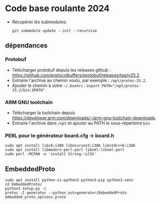 # Code base roulante 2024

- Récupérer les submodules:

    `git submodule update --init --recursive`

## dépendances


### Protobuf

- Télécharger protobuf depuis les releases github : https://github.com/protocolbuffers/protobuf/releases/tag/v25.2
- Extraire l'archive au chemin voulu, par exemple : `/opt/protoc-25.2`.
- Ajouter le chemin à votre `~/.bashrc` : `export PATH="/opt/protoc-25.2/bin:$PATH"`


### ARM GNU toolchain

 - Télécharger la toolchain depuis https://developer.arm.com/downloads/-/arm-gnu-toolchain-downloads.
 - Extraire l'archive dans `/opt` et ajouter au PATH le sous-répertoire `bin`.
 
### PERL pour le générateur board.cfg -> board.h

```
sudo apt install libc6:i386 libncurses5:i386 libstdc++6:i386
sudo apt install libmodern-perl-perl libxml-libxml-perl
sudo perl -MCPAN -e 'install String::LCSS'
```


## EmbeddedProto

```
sudo apt install python-is-python3 python3-pip python3-venv
cd EmbeddedProto/
python3 setup.py -c
protoc -I generator --python_out=generator/EmbeddedProto embedded_proto_options.proto
```


